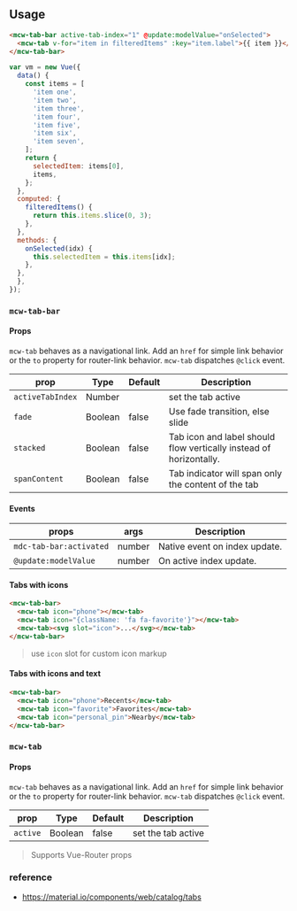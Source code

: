 ## Usage

```html
<mcw-tab-bar active-tab-index="1" @update:modelValue="onSelected">
  <mcw-tab v-for="item in filteredItems" :key="item.label">{{ item }}</mcw-tab>
</mcw-tab-bar>
```

```javascript
var vm = new Vue({
  data() {
    const items = [
      'item one',
      'item two',
      'item three',
      'item four',
      'item five',
      'item six',
      'item seven',
    ];
    return {
      selectedItem: items[0],
      items,
    };
  },
  computed: {
    filteredItems() {
      return this.items.slice(0, 3);
    },
  },
  methods: {
    onSelected(idx) {
      this.selectedItem = this.items[idx];
    },
  },
  },
});
```

### `mcw-tab-bar`

#### Props

`mcw-tab` behaves as a navigational link. Add an `href` for simple link behavior
or the `to` property for router-link behavior. `mcw-tab` dispatches `@click` event.

| prop             | Type    | Default | Description                                                        |
| ---------------- | ------- | ------- | ------------------------------------------------------------------ |
| `activeTabIndex` | Number  |         | set the tab active                                                 |
| `fade`           | Boolean | false   | Use fade transition, else slide                                    |
| `stacked`        | Boolean | false   | Tab icon and label should flow vertically instead of horizontally. |
| `spanContent`    | Boolean | false   | Tab indicator will span only the content of the tab                |

#### Events

| props                   | args   | Description                   |
| ----------------------- | ------ | ----------------------------- |
| `mdc-tab-bar:activated` | number | Native event on index update. |
| `@update:modelValue`    | number | On active index update.       |

#### Tabs with icons

```html
<mcw-tab-bar>
  <mcw-tab icon="phone"></mcw-tab>
  <mcw-tab icon="{className: 'fa fa-favorite'}"></mcw-tab>
  <mcw-tab><svg slot="icon">...</svg></mcw-tab>
</mcw-tab-bar>
```

> use `icon` slot for custom icon markup

#### Tabs with icons and text

```html
<mcw-tab-bar>
  <mcw-tab icon="phone">Recents</mcw-tab>
  <mcw-tab icon="favorite">Favorites</mcw-tab>
  <mcw-tab icon="personal_pin">Nearby</mcw-tab>
</mcw-tab-bar>
```

### `mcw-tab`

#### Props

`mcw-tab` behaves as a navigational link. Add an `href` for simple link behavior
or the `to` property for router-link behavior. `mcw-tab` dispatches `@click` event.

| prop     | Type    | Default | Description        |
| -------- | ------- | ------- | ------------------ |
| `active` | Boolean | false   | set the tab active |

> Supports Vue-Router props

### reference

- <https://material.io/components/web/catalog/tabs>
